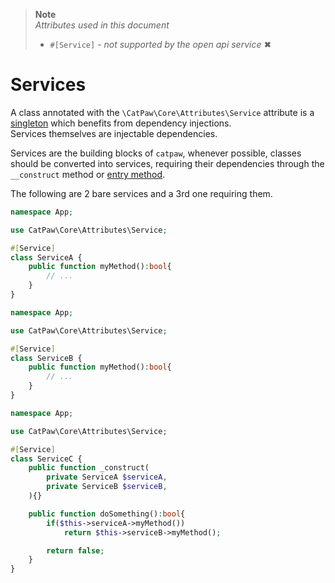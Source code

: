 > **Note**\
> _Attributes used in this document_
> - `#[Service]` - _not supported by the open api service_ ✖



# Services

A class annotated with the `\CatPaw\Core\Attributes\Service` attribute is a [singleton](https://en.wikipedia.org/wiki/Singleton_pattern) which benefits from dependency injections.<br/>
Services themselves are injectable dependencies.


Services are the building blocks of `catpaw`, whenever possible, classes should be converted into services, requiring their dependencies through the `__construct` method or [entry method](https://github.com/tncrazvan/catpaw/blob/main/docs/5.entry.md).


The following are 2 bare services and a 3rd one requiring them.

```php
namespace App;

use CatPaw\Core\Attributes\Service;

#[Service]
class ServiceA {
    public function myMethod():bool{
        // ...
    }
}
```

```php
namespace App;

use CatPaw\Core\Attributes\Service;

#[Service]
class ServiceB {
    public function myMethod():bool{
        // ...
    }
}
```

```php
namespace App;

use CatPaw\Core\Attributes\Service;

#[Service]
class ServiceC {
    public function _construct(
        private ServiceA $serviceA,
        private ServiceB $serviceB,
    ){}

    public function doSomething():bool{
        if($this->serviceA->myMethod())
            return $this->serviceB->myMethod();

        return false;
    }
}
```